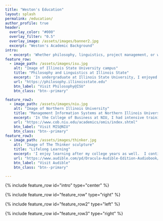 ```yaml
---
title: "Weston's Education"
layout: splash
permalink: /education/
author_profile: true
header:
  overlay_color: "#000"
  overlay_filter: "0.5"
  overlay_image: /assets/images/banner2.jpg
  excerpt: "Weston's Academic Background"
intro: 
  - excerpt: 'Whether philosophy, linguistics, project management, or web development, my studies have been broad and prove useful everyday.'
feature_row:
  - image_path: /assets/images/isu.jpg
    alt: "Image of Illinois State University campus"
    title: "Philosophy and Linguistics at Illinois State"
    excerpt: 'In undergraduate at Illinois State University, I enjoyed studying under some outstanding professors.  The curriculum was broad, but most important to me today was learning to reason and write clearly and coherently.'
    url: "https://philosophy.illinoisstate.edu"
    btn_label: "Visit Philosophy@ISU"
    btn_class: "btn--primary"

feature_row2:
  - image_path: /assets/images/niu.jpg
    alt: "Image of Northern Illinois University"
    title: "Management Information Systems at Northern Illinois University"
    excerpt: 'In the College of Business at NIU, I had intensive training in core business areas as well as databases, ERP systems, project management, business technology, and more.'
    url: "https://www.cob.niu.edu/academics/omis/index.shtml"
    btn_label: "Visit MIS@NIU"
    btn_class: "btn--primary"
feature_row3:
  - image_path: /assets/images/thinker.jpg
    alt: "Image of The Thinker sculpture"
    title: "Lifelong Learning"
    excerpt: 'I enjoy learning after my college years as well.  I continue to read philosophy, literature, and keep up with technology and business trends.  See one of my recent, favorite "reads" by clicking below.'
    url: "https://www.audible.com/pd/Dracula-Audible-Edition-Audiobook/B0078PA1OA"
    btn_label: "Visit Audible"
    btn_class: "btn--primary"

---
```


{% include feature_row id="intro" type="center" %}

{% include feature_row id="feature_row" type="right" %}

{% include feature_row id="feature_row2" type="left" %}

{% include feature_row id="feature_row3" type="right" %}



